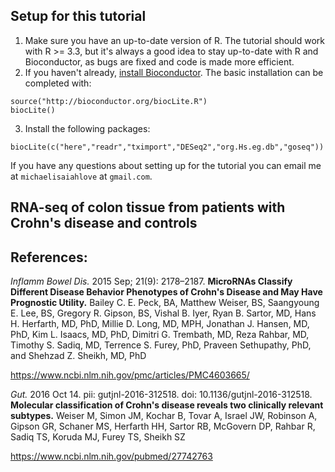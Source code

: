 ## Setup for this tutorial

1. Make sure you have an up-to-date version of R. The tutorial should
   work with R >= 3.3, but it's always a good idea to stay up-to-date
   with R and Bioconductor, as bugs are fixed and code is made more
   efficient. 
2. If you haven't already,
   [install Bioconductor](https://bioconductor.org/install). The basic
   installation can be completed with:

```{r}
source("http://bioconductor.org/biocLite.R")
biocLite()
```

3. Install the following packages:

```{r}
biocLite(c("here","readr","tximport","DESeq2","org.Hs.eg.db","goseq"))
```

If you have any questions about setting up for the tutorial you can
email me at `michaelisaiahlove` at `gmail.com`.

## RNA-seq of colon tissue from patients with Crohn's disease and controls

## References:

*Inflamm Bowel Dis.* 2015 Sep; 21(9): 2178–2187.
**MicroRNAs Classify Different Disease Behavior Phenotypes of Crohn's
Disease and May Have Prognostic Utility.** 
Bailey C. E. Peck, BA, Matthew Weiser, BS, Saangyoung E. Lee, BS,
Gregory R. Gipson, BS, Vishal B. Iyer, Ryan B. Sartor, MD, Hans
H. Herfarth, MD, PhD, Millie D. Long, MD, MPH, Jonathan J. Hansen,
MD, PhD, Kim L. Isaacs, MD, PhD, Dimitri G. Trembath, MD, Reza
Rahbar, MD, Timothy S. Sadiq, MD, Terrence S. Furey,
PhD, Praveen Sethupathy, PhD, and Shehzad Z. Sheikh, MD, PhD

<https://www.ncbi.nlm.nih.gov/pmc/articles/PMC4603665/>

*Gut.* 2016 Oct 14. pii: gutjnl-2016-312518. doi: 10.1136/gutjnl-2016-312518.
**Molecular classification of Crohn's disease reveals two clinically relevant subtypes.**
Weiser M, Simon JM, Kochar B, Tovar A, Israel JW, Robinson
A, Gipson GR, Schaner MS, Herfarth HH, Sartor RB, McGovern DP,
Rahbar R, Sadiq TS, Koruda MJ, Furey TS, Sheikh SZ

<https://www.ncbi.nlm.nih.gov/pubmed/27742763>
